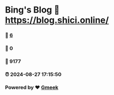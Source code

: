 # Bing's Blog :link: https://blog.shici.online/ 
### :page_facing_up: [6](https://blog.shici.online//tag.html) 
### :speech_balloon: 0 
### :hibiscus: 9177 
### :alarm_clock: 2024-08-27 17:15:50 
### Powered by :heart: [Gmeek](https://github.com/Meekdai/Gmeek)
